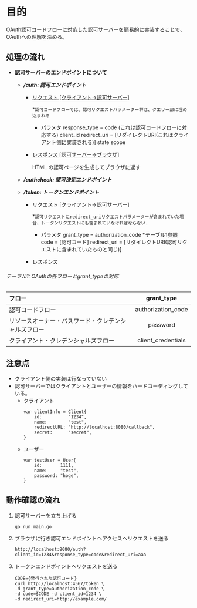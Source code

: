 
# 目的

OAuth認可コードフローに対応した認可サーバーを簡易的に実装することで、OAuthへの理解を深める。

## 処理の流れ

- **認可サーバーのエンドポイントについて**
  - ***/auth: 認可エンドポイント***
    - <u>リクエスト [クライアント->認可サーバー]</u>
      
      *`認可コードフローでは、認可リクエストパラメーター群は、クエリー部に埋め込まれる`
      
      - パラメタ
      response_type = code (これは認可コードフローに対応する)
      client_id
      redirect_uri = [リダイレクトURI(これはクライアント側に実装される)]
      state
      scope
    
    - <u>レスポンス [認可サーバー->ブラウザ]</u>
     
       HTML の認可ページを生成してブラウザに返す
      
  - ***/authcheck: 認可決定エンドポイント***


  - ***/token: トークンエンドポイント***
    - リクエスト [クライアント->認可サーバー]
      
      
    
      *`認可リクエストにredirect_uriリクエストパラメーターが含まれていた場合、トークンリクエストにも含まれていなければならない.`
    
      - パラメタ
      grant_type = authorization_code *テーブル1参照
      code = [認可コード]
      redirect_uri = [リダイレクトURI(認可リクエストに含まれていたものと同じ)]
      
    - レスポンス

  
 

###### テーブル1: OAuthの各フローとgrant_typeの対応
| フロー | grant_type |
| :--- | :---: |
| 認可コードフロー | authorization_code |
| リソースオーナー・パスワード・クレデンシャルズフロー | password |
| クライアント・クレデンシャルズフロー | client_credentials |

## 注意点

- クライアント側の実装は行なっていない
- 認可サーバーではクライアントとユーザーの情報をハードコーディングしている。
  - クライアント
    ```
    var clientInfo = Client{
        id:          "1234",
        name:        "test",
        redirectURL: "http://localhost:8080/callback",
        secret:      "secret",
    }
    ```
  - ユーザー
    ```
    var testUser = User{
        id:       1111,
        name:     "test",
        password: "hoge",
    }
    ```

## 動作確認の流れ

1. 認可サーバーを立ち上げる
   ```
   go run main.go
   ```
 
2. ブラウザに行き認可エンドポイントへアクセスへリクエストを送る
   ```
   http://localhost:8080/auth?client_id=1234&response_type=code&redirect_uri=aaa
   ```
   
   
   
3. トークンエンドポイントへリクエストを送る

   ```
   CODE={発行された認可コード}
   curl http://localhost:4567/token \
   -d grant_type=authorization_code \
   -d code=$CODE -d client_id=1234 \
   -d redirect_uri=http://example.com/
   ```